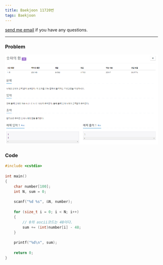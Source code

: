 ```yaml
---
title: Baekjoon 11720번
tags: Baekjoon
---
```


[send me email](mailto:jewel7492@gmail.com) if you have any questions.

<!--more-->

---
### Problem  
   
![그림1](/assets/Baekjoon/11720/1.PNG)  

### Code  
```cpp
#include <cstdio>

int main()
{
    char number[100];
    int N, sum = 0;

    scanf("%d %s", &N, number);

    for (size_t i = 0; i < N; i++)
    {
        // 0의 ascii코드는 48이다.
        sum += (int)number[i] - 48;
    }

    printf("%d\n", sum);

    return 0;
}
```